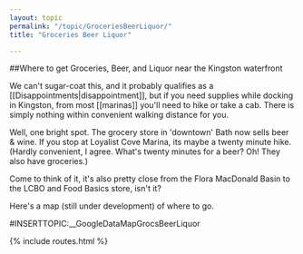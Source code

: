 ```yaml
---
layout: topic
permalink: "/topic/GroceriesBeerLiquor/"
title: "Groceries Beer Liquor"

---
```


##Where to get Groceries, Beer, and Liquor near the Kingston waterfront

We can't sugar-coat this, and it probably qualifies as a [[Disappointments|disappointment]], but if you need supplies while docking in Kingston, from most [[marinas]] you'll need to hike or take a cab.  There is simply nothing within convenient walking distance for you.

Well, one bright spot. The grocery store in 'downtown' Bath now sells beer & wine. If you stop at Loyalist Cove Marina, its maybe a twenty minute hike. (Hardly convenient, I agree. What's twenty minutes for a beer? Oh! They also have groceries.)

Come to think of it, it's also pretty close from the Flora MacDonald Basin to the LCBO and Food Basics store, isn't it?

Here's a map (still under development) of where to go.

#INSERTTOPIC:__GoogleDataMapGrocsBeerLiquor

{% include routes.html %}

